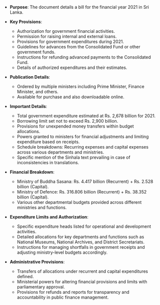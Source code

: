 - **Purpose**: The document details a bill for the financial year 2021 in Sri Lanka.
- **Key Provisions**:
  - Authorization for government financial activities.
  - Permission for raising internal and external loans.
  - Provisions for government expenditures during 2021.
  - Guidelines for advances from the Consolidated Fund or other government funds.
  - Instructions for refunding advanced payments to the Consolidated Fund.
  - Details of authorized expenditures and their estimates.
- **Publication Details**:
  - Ordered by multiple ministers including Prime Minister, Finance Minister, and others.
  - Available for purchase and also downloadable online.
- **Important Details**:
  - Total government expenditure estimated at Rs. 2,678 billion for 2021.
  - Borrowing limit set not to exceed Rs. 2,900 billion.
  - Provisions for unexpended money transfers within budget allocations.
  - Powers granted to ministers for financial adjustments and limiting expenditure based on receipts.
  - Schedule breakdowns: Recurring expenses and capital expenses across various departments and ministries.
  - Specific mention of the Sinhala text prevailing in case of inconsistencies in translations.

- **Financial Breakdown**:
  - Ministry of Buddha Sasana: Rs. 4.417 billion (Recurrent) + Rs. 2.528 billion (Capital).
  - Ministry of Defence: Rs. 316.806 billion (Recurrent) + Rs. 38.352 billion (Capital).
  - Various other departmental budgets provided across different ministries and functions.

- **Expenditure Limits and Authorization**:
  - Specific expenditure heads listed for operational and development activities.
  - Detailed allocations for key departments and functions such as National Museums, National Archives, and District Secretariats.
  - Instructions for managing shortfalls in government receipts and adjusting ministry-level budgets accordingly.
  
- **Administrative Provisions**:
  - Transfers of allocations under recurrent and capital expenditures defined.
  - Ministerial powers for altering financial provisions and limits with parliamentary approval.
  - Provisions for refunds and reports for transparency and accountability in public finance management.